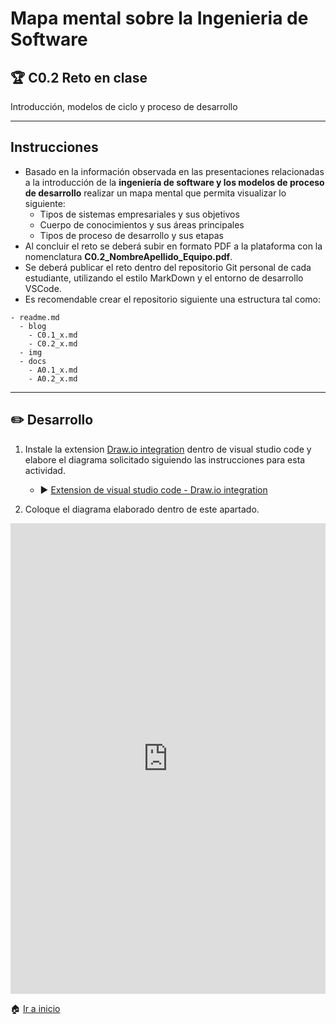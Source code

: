 # Mapa mental sobre la Ingenieria de Software

## :trophy: C0.2 Reto en clase

Introducción, modelos de ciclo y proceso de desarrollo

___

## Instrucciones

- Basado en la información observada en las presentaciones relacionadas a la introducción de la **ingeniería de software y los modelos de proceso de desarrollo** realizar un mapa mental que permita visualizar lo siguiente:
  - Tipos de sistemas empresariales y sus objetivos
  - Cuerpo de conocimientos y sus áreas principales
  - Tipos de proceso de desarrollo y sus etapas
- Al concluir el reto se deberá subir en formato PDF a la plataforma con la nomenclatura **C0.2_NombreApellido_Equipo.pdf**.
- Se deberá publicar el reto dentro del repositorio Git personal de cada estudiante, utilizando el estilo MarkDown y el entorno de desarrollo VSCode.
- Es recomendable crear el repositorio siguiente una estructura tal como:
  
```
- readme.md
  - blog
    - C0.1_x.md
    - C0.2_x.md
  - img
  - docs
    - A0.1_x.md
    - A0.2_x.md
```
___

## :pencil2:  Desarrollo

1. Instale la extension [Draw.io integration](https://marketplace.visualstudio.com/items?itemName=hediet.vscode-drawio) dentro de visual studio code y elabore el diagrama solicitado siguiendo las instrucciones para esta actividad.
   - :arrow_forward: [Extension de visual studio code - Draw.io integration](https://www.youtube.com/watch?v=Y47ZlxoDWNI)
   
2. Coloque el diagrama elaborado dentro de este apartado.
<iframe frameborder="0" style="width:100%;height:753px;" src="https://app.diagrams.net/?lightbox=1&highlight=0000ff&edit=_blank&layers=1&nav=1#R7Vxbk5s4Fv41rpp5SMqYi7sf225PdivTNa5yqjLzKINMqxckRoDbzq8fCUkgjLBJYhvYmod0rIMQcC7fuejAxF7Gh08UJK8vJIDRZDYNDhP7eTKbWXPrkf3HKUdBcR6nghBSFMhJFWGDvkFJVNNyFMC0NjEjJMpQUif6BGPoZzUaoJS816ftSFS%2FagJC2CBsfBA1qV9RkL0K6sNsXtH%2FA1H4qq5sefKBY6AmyydJX0FA3jWSvZrYS0pIJn7FhyWMOPMUX8R5v7UcLW%2BMQpx1OcGWZ6TZUT0cDNizyiGh2SsJCQbRqqIuKMlxAPkKUzaq5vxOSMKIFiO%2BwSw7SsGBPCOM9JrFkTwKDyj7k5%2F%2BcebK4V9yNf77%2BaAPjmqAM3r8U63AB8U5H101rE4rRuq8JkvUM5Oc%2BvKhbalFgIZQznIEibNDO02y8RMkMWRXYRMojECG9nXVAFLDwnJeJQT2Q8qhRSYP%2Fcpk%2FgMymd5HJva8L6G4Uih7EOVy1T6k9KOMc3tjnG3gmxex21ps2Y8wKx5KEHaEPZTOUe%2FvnKgDH9KCJ09sAmPAoTqoVvkvDiFGkCLAPQtkfzZkl70zVqn12a2KS9Qvy8jarZzItJIYZ%2F%2F7K8rgJgEFp9%2BZc%2BsonT2kGTycZbw8aivPIF3jzJXj98rRlLRXzck8TH9eVp7dL%2FLowGN1BJ4Ka%2F7Sj%2F0M8Chj0Q3Is%2FoyIM%2F5VyhtQpn15g7mrbCWJgB3QTHLNaFYAxy%2FoISkCtESSnyYEjVkQTAPZ6OImLGspIl7GijEOdYdIc7qN%2BDVI6vSsnqIrRyDMfVlS1YvkdQYRNJb0Gb1GwgMWCQPvYmk3zBgwCJ57E0k7r8iMYtEefT7y8Rpjct%2BON20HFOgVovLUpRmMAZ8DOOE8rAMgQimY8o8P1jTelxmdwzL5lcIy1RIOIbyimfQ994wyGvV9wDtlW5tKvUUeQMbU7TNfTRZ2pOFjQuhs6fMY4T5MaJrrraQae3lS9vcVoWe3kehSw0%2BKrw2aLRt0Gj3GonG43nJGHCHPVf2AUQoxAJ43vI0Q7tje5JYT%2Bu%2BE9UsE6ptcnaIbJmVoD1PMzmETaMI7gHlP3hpzQc4QwEI%2BE9CKfSzsuCW5qlIUoPcz0gH9DM9wMC0yOlRhxQIjgEVDeUZNe3%2BqNhenTmDilVxhf%2FbRflb5eAzCrbgjXRGxcX6ZTNQhW7AotHR30ylrfOi%2BR5YFBHqtBOwrdICkKYJpDHjMPd4IJDeTmAbSSsdSAWTBdwlWS6m8EuCJEJ%2BMeJ72h6IuYDwNk1aYNknmPgoRkxeRC5RoCg8sDthVJ9vV4wYD%2B%2BrPKbofqB4%2BGDAQ7svPDRtXl7Ew6fSPvQ4UfRyLGtq3REUP48HE%2B3pPdW6fY%2F0pphoDPZi%2BEZoFe3BHfIVTE2B8IR7rg1Pj6WiFBNDyO6gVJPLwChS5mIlK2OQWi52gsMjxsb7KpEpExwoNj4asNHtCxsv5Gntie8JXC5JBLakDpZaMagzSq6WrSg5SKVvYuf8nmrv9oOda0oShozFVq9Ii0mcY4ZjmviX3QJEQgOEwWktxjepE85ohZHM%2B8ZbKnMUzpOQ5onaGzZfuAVGdZrMdD6OG3nvqoIjag1Thfka9Pa3zWiq%2Bl4E2g1JGHugjEciETn4KNWij25I%2B7wZTTzqOPdU6Avlk9vl6FyUReyZnsg4LYVMcBGmsvw5YicX4SMOiJgBOqXkMug8oJgUGN0W1iK8IzQursYAWpwUI78AXIHQuADdwgckJCui5Ohn8ReDPQx11B8xDN9Va%2B1mceAPmdukDcZwfa0%2FPd%2F1%2BB9kQRyhjIKZmjHiDkXRCUkq%2BbPPuAQZfcG5w%2Fx%2B9CQPxCgICkQ3sbsukCtw3LLdGsstZbwayx0Dx2fX4Hgz9uq4K2qWxj1wdTo7YZfT1NCpgV%2F2Ffjlen3EBYPr5LQNWwV2bxuodruzu3LHwDKHVLMO31xCG3yfwLxRKmta0K3aBJwRFTlsQ5XD6a3KYTfLHIunxR%2BfGemXRZ4iFlVxzXxibDgy3GY%2FFyTgd0J27M9nTN4jftO%2F9h5ieCfdw5Zn0L%2BHG8UYTtPjfcqLyPAZFOLfavn5jjEGxNy8qxT9ZDuIEYGMLCMk2F5gA4Yhm0Z6Z%2Faj24HZpvDiKsweUV7tGPJqp7e82umUV683awkAa0hTzpOJ%2Fs7UdF3U4M9BgXSTdOBZySlkGF3WzSCjGV%2FokCF3mQ1bKLLxALHQWe0cy84atJf9N0kpt4HhhJHDt8IJ16TtQ8UJ9bq6jhO9xb7qbs7jxJcSJ75AENcx4v8MGYw7djdDhmZIpiNDYf4mSIB%2F5zLLluBBaAgw%2Blb2qIQQQwoYNJRiEmuJShVMfcDhZmCQYWT9zSBjNiLImDUhw%2B2ts85pcm79osIISt745zZm0xeAQQh57HsGI4Zm%2B6Y9o1vZvttE3obtB4hC3z%2B1fhYDHKHorh2aBZsYeDMLHlErmGP6IENvvWDqbjTObb6upAlrrn2FQ4QhpAiH4zFi447DzYy4yUndiNljU9nXZEj9MfSLgrgoA%2BTcvpH8gkX5frfmwZWIBmbzRn7fyuY9U6l2oDbvGQJ9r7dXrL32QF%2FVtNVHtlTV2mp%2F7WRbY%2Fl31cDXlIWfFCWi4%2FDsNwvqhfCf0Xuxtae%2B1HUlSyibF6QluA9NS7AsgyU417CE9te%2BKlauZhN2T0%2BzM5vRDb6XhOKjbUVTKEemJWBJQwDO5nWNtQzNF6abm5aXanzTgiGiT4swstY%2FZ9KW850e33H96i0QuCdR3kFRr3Fp5hz8nHJ1rL00evFygzML68RBeKaKsakF4PEaZmHq5RyqgzCkdV5vXxdQd3PGQfwY4DfU%2F1kzMpgmkPfMoG8gGLk7cL0O7mB%2BK3dg2Cm5hP56N9ECpIUABNj7JE4IPoUiU%2FdR0w%2Fo4KTh3LoE1RyjHfLr4r4AoMZ1qtK3DK%2B1WHm9vtBBfXF1saQotBmC8V%2FWq82vo4Fk16q3CBkh2bsOJLNh9fHS4pj2CVh79Q8%3D"></iframe>

:house: [Ir a inicio](../docs/D0.1_Introduccion_IngenieriaSoftware.md)
